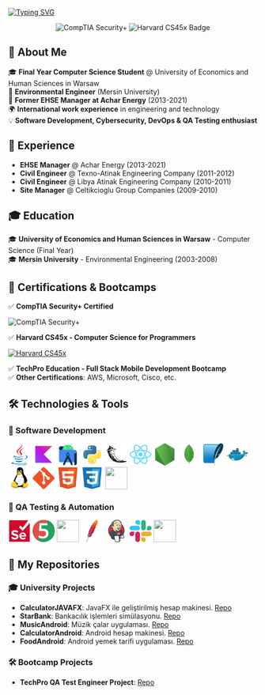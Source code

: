 [![Typing SVG](https://readme-typing-svg.demolab.com?font=Fira+Code&weight=600&size=35&duration=2000&pause=1000&color=1E88E5&multiline=true&width=435&height=100&lines=%24whoami;Bu%C4%9Fra+Han)](https://git.io/typing-svg)

<p align="center">
  <img src="https://raw.githubusercontent.com/hanbugra82/hanbugra82/main/securityplus-badge.png" width="200" alt="CompTIA Security+">
  <img src="https://cs45.harvard.edu/certificates/fc311192-c7b6-4a5b-9721-dd5d7db4ed2c/badge" width="200" alt="Harvard CS45x Badge">
</p>

## 🚀 About Me  
🎓 **Final Year Computer Science Student** @ University of Economics and Human Sciences in Warsaw  
🌱 **Environmental Engineer** (Mersin University)  
💼 **Former EHSE Manager at Achar Energy** (2013-2021)  
🌍 **International work experience** in engineering and technology  
💡 **Software Development, Cybersecurity, DevOps & QA Testing enthusiast**  

## 📜 Experience  
- **EHSE Manager** @ Achar Energy (2013-2021)  
- **Civil Engineer** @ Texno-Atinak Engineering Company (2011-2012)  
- **Civil Engineer** @ Libya Atinak Engineering Company (2010-2011)  
- **Site Manager** @ Celtikcioglu Group Companies (2009-2010)  

## 🎓 Education  
🎓 **University of Economics and Human Sciences in Warsaw** - Computer Science (Final Year)  
🎓 **Mersin University** - Environmental Engineering (2003-2008)  

## 🎯 Certifications & Bootcamps  
✅ **CompTIA Security+ Certified**  
<p>
  <img src="https://raw.githubusercontent.com/hanbugra82/hanbugra82/main/securityplus-badge.png" width="145" alt="CompTIA Security+">
</p>

✅ **Harvard CS45x - Computer Science for Programmers**  
<p>
  <a href="https://cs45.harvard.edu/certificates/fc311192-c7b6-4a5b-9721-dd5d7db4ed2c">
    <img src="https://cs45.harvard.edu/certificates/fc311192-c7b6-4a5b-9721-dd5d7db4ed2c/badge" width="145" alt="Harvard CS45x">
  </a>
</p>

✅ **TechPro Education - Full Stack Mobile Development Bootcamp**  
✅ **Other Certifications**: AWS, Microsoft, Cisco, etc.  

## 🛠 Technologies & Tools  

### **🔹 Software Development**
<p align="left">
  <img src="https://raw.githubusercontent.com/devicons/devicon/v2.16.0/icons/java/java-original.svg" width="45" height="45"/>
  <img src="https://raw.githubusercontent.com/devicons/devicon/v2.16.0/icons/kotlin/kotlin-original.svg" width="45" height="45"/>
  <img src="https://raw.githubusercontent.com/devicons/devicon/v2.16.0/icons/androidstudio/androidstudio-original.svg" width="45" height="45"/>
  <img src="https://raw.githubusercontent.com/devicons/devicon/v2.16.0/icons/python/python-original.svg" width="45" height="45"/>
  <img src="https://raw.githubusercontent.com/devicons/devicon/v2.16.0/icons/flask/flask-original.svg" width="45" height="45"/>
  <img src="https://raw.githubusercontent.com/devicons/devicon/v2.16.0/icons/react/react-original.svg" width="45" height="45"/>
  <img src="https://raw.githubusercontent.com/devicons/devicon/v2.16.0/icons/nodejs/nodejs-original.svg" width="45" height="45"/>
  <img src="https://raw.githubusercontent.com/devicons/devicon/v2.16.0/icons/mongodb/mongodb-original.svg" width="45" height="45"/>
  <img src="https://raw.githubusercontent.com/devicons/devicon/v2.16.0/icons/sqlite/sqlite-original.svg" width="45" height="45"/>
  <img src="https://raw.githubusercontent.com/devicons/devicon/v2.16.0/icons/docker/docker-original.svg" width="45" height="45"/>
  <img src="https://raw.githubusercontent.com/devicons/devicon/v2.16.0/icons/linux/linux-original.svg" width="45" height="45"/>
  <img src="https://raw.githubusercontent.com/devicons/devicon/v2.16.0/icons/git/git-original.svg" width="45" height="45"/>
  <img src="https://raw.githubusercontent.com/devicons/devicon/v2.16.0/icons/html5/html5-original.svg" width="45" height="45"/>
  <img src="https://raw.githubusercontent.com/devicons/devicon/v2.16.0/icons/css3/css3-original.svg" width="45" height="45"/>
  <img src="https://upload.wikimedia.org/wikipedia/commons/3/33/Figma-logo.svg" width="45" height="45"/> <!-- Figma İkonu -->
</p>

### **🔹 QA Testing & Automation**
<p align="left">
  <img src="https://raw.githubusercontent.com/devicons/devicon/v2.16.0/icons/selenium/selenium-original.svg" width="45" height="45"/>
  <img src="https://raw.githubusercontent.com/devicons/devicon/v2.16.0/icons/junit/junit-original.svg" width="45" height="45"/>
  <img src="https://raw.githubusercontent.com/devicons/devicon/v2.16.0/icons/cucumber/cucumber-original.svg" width="45" height="45"/>
  <img src="https://raw.githubusercontent.com/devicons/devicon/v2.16.0/icons/apache/apache-original.svg" width="45" height="45"/> <!-- Maven için Apache ikonu -->
  <img src="https://raw.githubusercontent.com/devicons/devicon/v2.16.0/icons/jenkins/jenkins-original.svg" width="45" height="45"/>
  <img src="https://raw.githubusercontent.com/devicons/devicon/v2.16.0/icons/slack/slack-original.svg" width="45" height="45"/>
  <img src="https://upload.wikimedia.org/wikipedia/commons/8/8e/Jira_Software_icon.svg" width="45" height="45"/> <!-- Jira İkonu -->
</p>


## 📂 My Repositories  
### 🎓 University Projects  
- **CalculatorJAVAFX**: JavaFX ile geliştirilmiş hesap makinesi. [Repo](https://github.com/bugra-university/calculatorJAVAFX)
- **StarBank**: Bankacılık işlemleri simülasyonu. [Repo](https://github.com/bugra-university/starBank)
- **MusicAndroid**: Müzik çalar uygulaması. [Repo](https://github.com/bugra-university/musicAndroid)  
- **CalculatorAndroid**: Android hesap makinesi. [Repo](https://github.com/bugra-university/calculatorAndroid)    
- **FoodAndroid**: Android yemek tarifi uygulaması. [Repo](https://github.com/bugra-university/foodAndroid)  

### 🛠️ Bootcamp Projects  
- **TechPro QA Test Engineer Project**: [Repo](https://github.com/bugra-bootcamps/bugra-techPro171)  
